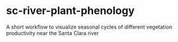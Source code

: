 # sc-river-plant-phenology
A short workflow to visualize seasonal cycles of different vegetation productivity near the Santa Clara river
